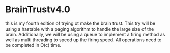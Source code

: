 # BrainTrustv4.0

this is my fourth edition of trying ot make the brain trust. This try will be using a hastable with a paging algorithm to handle the large size of the brain. Additionally, we will be using a queue to implement a firing method as well as multi threading to speed up the firing speed. 
All operations need to be completed in O(c) time.

